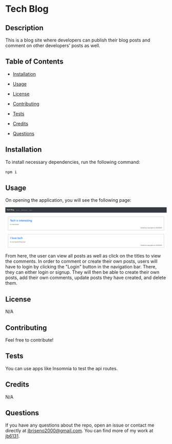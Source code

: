 # Tech Blog

## Description

This is a blog site where developers can publish their blog posts and comment on other developers' posts as well.

## Table of Contents

* [Installation](#installation)

* [Usage](#usage)

* [License](#license)

* [Contributing](#contributing)

* [Tests](#tests)

* [Credits](#credits)

* [Questions](#questions)

## Installation

To install necessary dependencies, run the following command:

```bash
npm i
```

## Usage

On opening the application, you will see the following page:

![A screenshot of the homepage](./assets/screenshot.png)

From here, the user can view all posts as well as click on the titles to view the comments. In order to comment or create their own posts, users will have to login by clicking the "Login" button in the navigation bar. There, they can either login or signup. They will then be able to create their own posts, add their own comments, update posts they have created, and delete them.

## License

N/A

## Contributing

Feel free to contribute!

## Tests

You can use apps like Insomnia to test the api routes.

## Credits

N/A

## Questions

If you have any questions about the repo, open an issue or contact me directly at jbriseno2000@gmail.com. You can find more of my work at [jb6131](https://github.com/jb6131/).